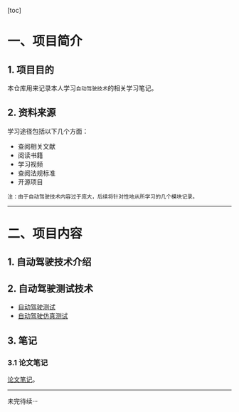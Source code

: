 [toc]

# 一、项目简介

## 1. 项目目的

本仓库用来记录本人学习`自动驾驶技术`的相关学习笔记。

## 2. 资料来源

学习途径包括以下几个方面：
- 查阅相关文献
- 阅读书籍
- 学习视频
- 查阅法规标准
- 开源项目

```
注：由于自动驾驶技术内容过于庞大，后续将针对性地从所学习的几个模块记录。
```

****

# 二、项目内容

## 1. 自动驾驶技术介绍



## 2. 自动驾驶测试技术

- [自动驾驶测试](/autopilot_test/autopilot_test_intro.md)
- [自动驾驶仿真测试](/autopilot_test/autopilot_sim_test/sim_test_intro.md)

## 3. 笔记

### 3.1 论文笔记

[论文笔记](notes/papers_notes/papers_notes_intro.md)。

****
未完待续···